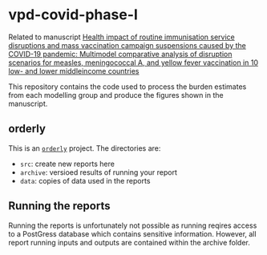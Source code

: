 # vpd-covid-phase-I

Related to manuscript [Health impact of routine immunisation service disruptions and mass
vaccination campaign suspensions caused by the COVID-19 pandemic:
Multimodel comparative analysis of disruption scenarios for measles,
meningococcal A, and yellow fever vaccination in 10 low- and lower middleincome countries](https://www.medrxiv.org/content/10.1101/2021.01.25.21250489v1.full.pdf)

This repository contains the code used to process the burden estimates from each modelling group and produce the figures shown in the manuscript.


## orderly

This is an [`orderly`](https://github.com/vimc/orderly) project.  The directories are:

* `src`: create new reports here
* `archive`: versioed results of running your report
* `data`: copies of data used in the reports

## Running the reports

Running the reports is unfortunately not possible as running reqires access to a PostGress database which contains sensitive information. However, all report running inputs and outputs are contained within the archive folder.
